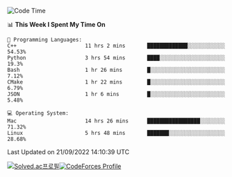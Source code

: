 
<!--START_SECTION:waka-->
![Code Time](http://img.shields.io/badge/Code%20Time-1%2C955%20hrs%2012%20mins-blue)

📊 **This Week I Spent My Time On** 

```text
💬 Programming Languages: 
C++                      11 hrs 2 mins       █████████████░░░░░░░░░░░░   54.53% 
Python                   3 hrs 54 mins       ████░░░░░░░░░░░░░░░░░░░░░   19.3% 
Bash                     1 hr 26 mins        █░░░░░░░░░░░░░░░░░░░░░░░░   7.12% 
CMake                    1 hr 22 mins        █░░░░░░░░░░░░░░░░░░░░░░░░   6.79% 
JSON                     1 hr 6 mins         █░░░░░░░░░░░░░░░░░░░░░░░░   5.48%

💻 Operating System: 
Mac                      14 hrs 26 mins      █████████████████░░░░░░░░   71.32% 
Linux                    5 hrs 48 mins       ███████░░░░░░░░░░░░░░░░░░   28.68%

```


 Last Updated on 21/09/2022 14:10:39 UTC
<!--END_SECTION:waka-->
[![Solved.ac프로필](http://mazassumnida.wtf/api/generate_badge?boj=hckim96)](https://solved.ac/hckim96)[![CodeForces Profile](https://cf.leed.at?id=hckim96)](https://codeforces.com/profile/hckim96)
